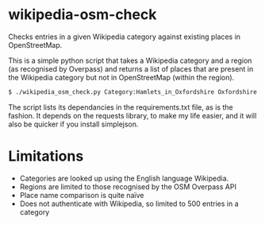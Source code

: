 wikipedia-osm-check
===================

Checks entries in a given Wikipedia category against existing places in OpenStreetMap.

This is a simple python script that takes a Wikipedia category and a region
(as recognised by Overpass) and returns a list of places that are present
in the Wikipedia category but not in OpenStreetMap (within the region).

```bash
$ ./wikipedia_osm_check.py Category:Hamlets_in_Oxfordshire Oxfordshire
```

The script lists its dependancies in the requirements.txt file, as is the fashion. It depends
on the requests library, to make my life easier, and it will also be quicker if you install simplejson.

Limitations
===========
* Categories are looked up using the English language Wikipedia.
* Regions are limited to those recognised by the OSM Overpass API
* Place name comparison is quite naïve
* Does not authenticate with Wikipedia, so limited to 500 entries in a category

